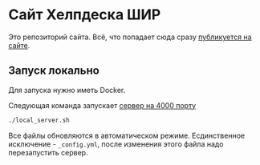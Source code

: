 # Сайт Хелпдеска ШИР
Это репозиторий сайта. Всё, что попадает сюда сразу [публикуется на сайте](http://itsoschool.github.io).

## Запуск локально
Для запуска нужно иметь Docker.

Следующая команда запускает [сервер на 4000 порту](http://localhost:4000)
```bash
./local_server.sh
```
Все файлы обновляются в автоматическом режиме. Есдинственное исключение - `_config.yml`, после изменения этого файла
надо перезапустить сервер.
